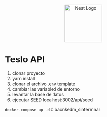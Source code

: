 <p align="center">
  <a href="http://nestjs.com/" target="blank"><img src="https://nestjs.com/img/logo-small.svg" width="120" alt="Nest Logo" /></a>
</p>

# Teslo API

1. clonar proyecto
2. yarn install
3. clonar el archivo .env template 
4. cambiar las variabled de entorno
5. levantar la base de datos
6. ejecutar SEED
localhost:3002/api/seed

```docker-compose up -d```
#   b a c n k e d m _ s i n t e r m n a r  
 